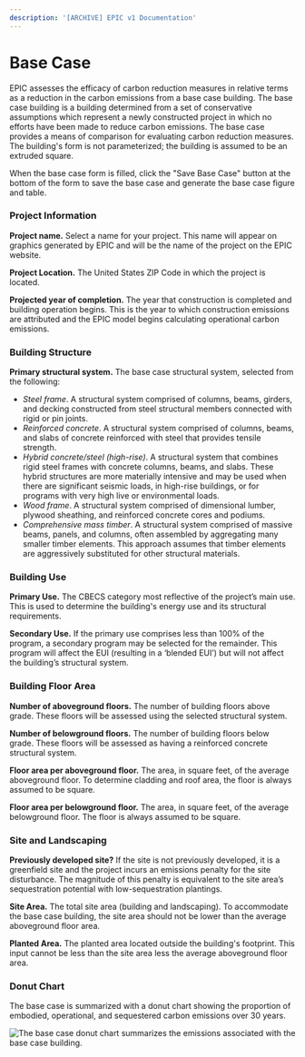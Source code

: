 ```yaml
---
description: '[ARCHIVE] EPIC v1 Documentation'
---
```


# Base Case

EPIC assesses the efficacy of carbon reduction measures in relative terms as a reduction in the carbon emissions from a base case building. The base case building is a building determined from a set of conservative assumptions which represent a newly constructed project in which no efforts have been made to reduce carbon emissions. The base case provides a means of comparison for evaluating carbon reduction measures. The building's form is not parameterized; the building is assumed to be an extruded square.

When the base case form is filled, click the "Save Base Case" button at the bottom of the form to save the base case and generate the base case figure and table.

### Project Information

**Project name.** Select a name for your project. This name will appear on graphics generated by EPIC and will be the name of the project on the EPIC website.

**Project Location.** The United States ZIP Code in which the project is located.

**Projected year of completion.** The year that construction is completed and building operation begins. This is the year to which construction emissions are attributed and the EPIC model begins calculating operational carbon emissions.

### Building Structure

**Primary structural system.** The base case structural system, selected from the following:

* _Steel frame_. A structural system comprised of columns, beams, girders, and decking constructed from steel structural members connected with rigid or pin joints.
* _Reinforced concrete_. A structural system comprised of columns, beams, and slabs of concrete reinforced with steel that provides tensile strength.
* _Hybrid concrete/steel (high-rise)_. A structural system that combines rigid steel frames with concrete columns, beams, and slabs. These hybrid structures are more materially intensive and may be used when there are significant seismic loads, in high-rise buildings, or for programs with very high live or environmental loads.
* _Wood frame_. A structural system comprised of dimensional lumber, plywood sheathing, and reinforced concrete cores and podiums.
* _Comprehensive mass timber_. A structural system comprised of massive beams, panels, and columns, often assembled by aggregating many smaller timber elements. This approach assumes that timber elements are aggressively substituted for other structural materials.

### Building Use

**Primary Use.** The CBECS category most reflective of the project’s main use. This is used to determine the building's energy use and its structural requirements.

**Secondary Use.** If the primary use comprises less than 100% of the program, a secondary program may be selected for the remainder. This program will affect the EUI (resulting in a ‘blended EUI’) but will not affect the building’s structural system.

### Building Floor Area

**Number of aboveground floors.** The number of building floors above grade. These floors will be assessed using the selected structural system.

**Number of belowground floors.** The number of building floors below grade. These floors will be assessed as having a reinforced concrete structural system.

**Floor area per aboveground floor.** The area, in square feet, of the average aboveground floor. To determine cladding and roof area, the floor is always assumed to be square.

**Floor area per belowground floor.** The area, in square feet, of the average belowground floor. The floor is always assumed to be square.

### Site and Landscaping

**Previously developed site?** If the site is not previously developed, it is a greenfield site and the project incurs an emissions penalty for the site disturbance. The magnitude of this penalty is equivalent to the site area’s sequestration potential with low-sequestration plantings.

**Site Area.** The total site area (building and landscaping). To accommodate the base case building, the site area should not be lower than the average aboveground floor area.

**Planted Area.** The planted area located outside the building's footprint. This input cannot be less than the site area less the average aboveground floor area.

### Donut Chart

The base case is summarized with a donut chart showing the proportion of embodied, operational, and sequestered carbon emissions over 30 years.

![The base case donut chart summarizes the emissions associated with the base case building.](<../../../.gitbook/assets/2022-06-01 16\_54\_08-EPIC Assessment.png>)
